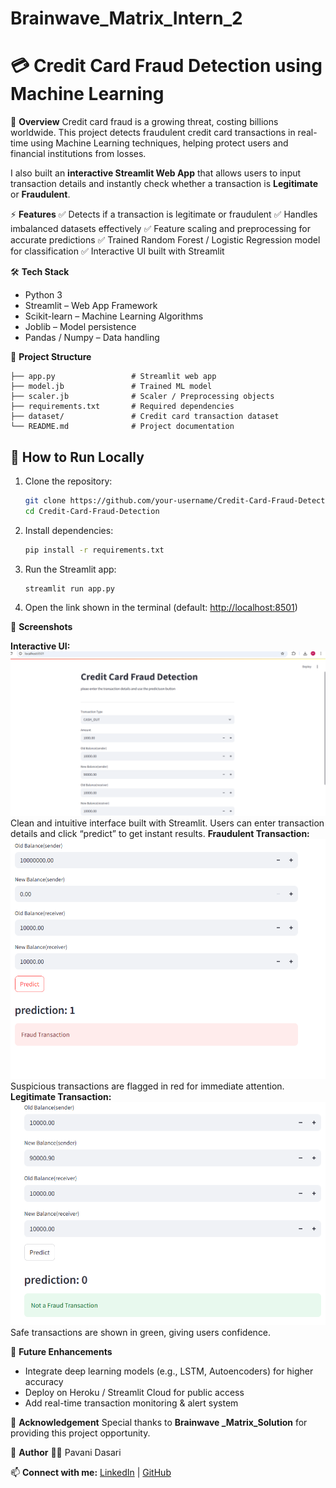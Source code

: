 # Brainwave_Matrix_Intern_2

# 💳 Credit Card Fraud Detection using Machine Learning

📌 **Overview**
Credit card fraud is a growing threat, costing billions worldwide. This project detects fraudulent credit card transactions in real-time using Machine Learning techniques, helping protect users and financial institutions from losses.

I also built an **interactive Streamlit Web App** that allows users to input transaction details and instantly check whether a transaction is **Legitimate** or **Fraudulent**.

⚡ **Features**
✅ Detects if a transaction is legitimate or fraudulent
✅ Handles imbalanced datasets effectively
✅ Feature scaling and preprocessing for accurate predictions
✅ Trained Random Forest / Logistic Regression model for classification
✅ Interactive UI built with Streamlit

🛠 **Tech Stack**

* Python 3
* Streamlit – Web App Framework
* Scikit-learn – Machine Learning Algorithms
* Joblib – Model persistence
* Pandas / Numpy – Data handling

📂 **Project Structure**

```
├── app.py                 # Streamlit web app  
├── model.jb               # Trained ML model  
├── scaler.jb              # Scaler / Preprocessing objects  
├── requirements.txt       # Required dependencies  
├── dataset/               # Credit card transaction dataset  
└── README.md              # Project documentation  
```

## 🚀 How to Run Locally

1. Clone the repository:

   ```bash
   git clone https://github.com/your-username/Credit-Card-Fraud-Detection.git
   cd Credit-Card-Fraud-Detection
   ```

2. Install dependencies:

   ```bash
   pip install -r requirements.txt
   ```

3. Run the Streamlit app:

   ```bash
   streamlit run app.py
   ```

4. Open the link shown in the terminal (default: [http://localhost:8501](http://localhost:8501))

📸 **Screenshots**

 **Interactive UI:** ![image alt](https://github.com/PavaniDasari-273/Brainwave_Matrix_Intern_2/blob/74c64e18533fbeb5667fb4b65b15f82c88930bad/Screenshot%202025-10-07%20220813.png)
 Clean and intuitive interface built with Streamlit. Users can enter transaction details and click “predict” to get instant results.
 **Fraudulent Transaction:**  ![image alt](https://github.com/PavaniDasari-273/Brainwave_Matrix_Intern_2/blob/f37c4ee5a083c39ee18e8561ef1e05dfdec8baa9/Screenshot%202025-10-07%20221130.png)
  Suspicious transactions are flagged in red for immediate attention.
 **Legitimate Transaction:** ![image alt](https://github.com/PavaniDasari-273/Brainwave_Matrix_Intern_2/blob/0382c7d1d1214786fd24fd2b7a25fd6cbe837d15/Screenshot%202025-10-07%20220921.png)
  Safe transactions are shown in green, giving users confidence.


🔮 **Future Enhancements**

* Integrate deep learning models (e.g., LSTM, Autoencoders) for higher accuracy
* Deploy on Heroku / Streamlit Cloud for public access
* Add real-time transaction monitoring & alert system

🙏 **Acknowledgement**
Special thanks to **Brainwave _Matrix_Solution** for providing this project opportunity.

📌 **Author**
👩‍💻 Pavani Dasari

📫 **Connect with me:** [LinkedIn](https://www.linkedin.com/in/pavani-dasari-691bb5321) | [GitHub](https://github.com/PavaniDasari-273)
